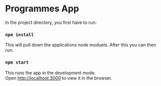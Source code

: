 # Programmes App

In the project directory, you first have to run:

### `npm install`

This will pull down the applications node moduels.
After this you can then run:

### `npm start`

This runs the app in the development mode.<br>
Open [http://localhost:3000](http://localhost:3000) to view it in the browser.

